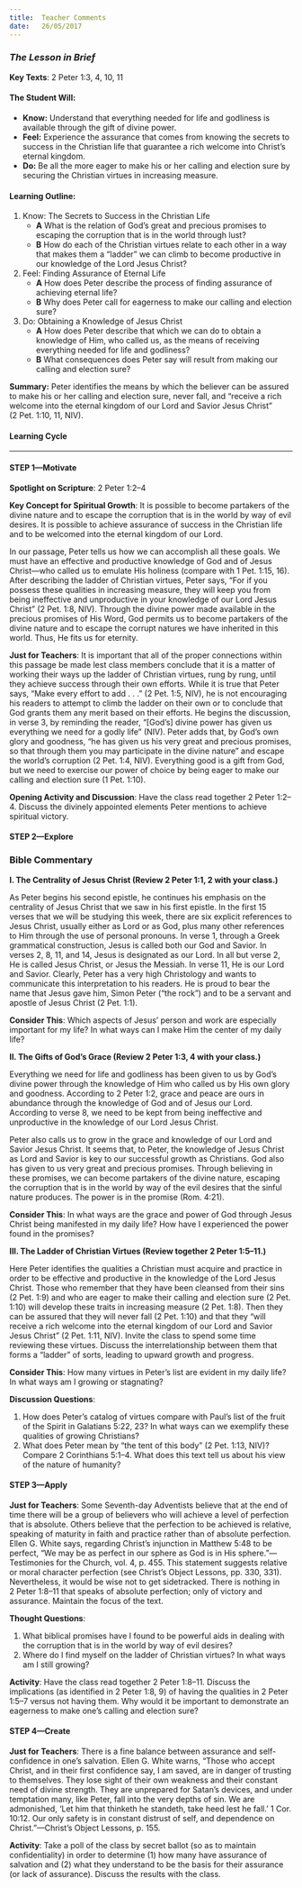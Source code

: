 ```yaml
---
title:  Teacher Comments
date:   26/05/2017
---
```


### _The Lesson in Brief_

**Key Texts**: 2 Peter 1:3, 4, 10, 11

#### **The Student Will:**
- **Know:** Understand that everything needed for life and godliness is available through the gift of divine power.
- **Feel:** Experience the assurance that comes from knowing the secrets to success in the Christian life that guarantee a rich welcome into Christ’s eternal kingdom.
- **Do:** Be all the more eager to make his or her calling and election sure by securing the Christian virtues in increasing measure.

#### **Learning Outline:**
1. Know: The Secrets to Success in the Christian Life
   + **A** What is the relation of God’s great and precious promises to escaping the corruption that is in the world through lust?
   + **B** How do each of the Christian virtues relate to each other in a way that makes them a “ladder” we can climb to become productive in our knowledge of the Lord Jesus Christ?
2. Feel: Finding Assurance of Eternal Life
   + **A** How does Peter describe the process of finding assurance of achieving eternal life?
   + **B** Why does Peter call for eagerness to make our calling and election sure?
3. Do: Obtaining a Knowledge of Jesus Christ
   + **A** How does Peter describe that which we can do to obtain a knowledge of Him, who called us, as the means of receiving everything needed for life and godliness?
   + **B** What consequences does Peter say will result from making our calling and election sure?
 
**Summary:** Peter identifies the means by which the believer can be assured to make his or her calling and election sure, never fall, and “receive a rich welcome into the eternal kingdom of our Lord and Savior Jesus Christ” (2 Pet. 1:10, 11, NIV).

#### **Learning Cycle**
------

#### STEP 1—Motivate

**Spotlight on Scripture**: 2 Peter 1:2–4

**Key Concept for Spiritual Growth**: It is possible to become partakers of the divine nature and to escape the corruption that is in the world by way of evil desires. It is possible to achieve assurance of success in the Christian life and to be welcomed into the eternal kingdom of our Lord.

In our passage, Peter tells us how we can accomplish all these goals. We must have an effective and productive knowledge of God and of Jesus Christ—who called us to emulate His holiness (compare with 1 Pet. 1:15, 16). After describing the ladder of Christian virtues, Peter says, “For if you possess these qualities in increasing measure, they will keep you from being ineffective and unproductive in your knowledge of our Lord Jesus Christ” (2 Pet. 1:8, NIV). Through the divine power made available in the precious promises of His Word, God permits us to become partakers of the divine nature and to escape the corrupt natures we have inherited in this world. Thus, He fits us for eternity.

**Just for Teachers**: It is important that all of the proper connections within this passage be made lest class members conclude that it is a matter of working their ways up the ladder of Christian virtues, rung by rung, until they achieve success through their own efforts. While it is true that Peter says, “Make every effort to add . . .” (2 Pet. 1:5, NIV), he is not encouraging his readers to attempt to climb the ladder on their own or to conclude that God grants them any merit based on their efforts. He begins the discussion, in verse 3, by reminding the reader, “[God’s] divine power has given us everything we need for a godly life” (NIV). Peter adds that, by God’s own glory and goodness, “he has given us his very great and precious promises, so that through them you may participate in the divine nature” and escape the world’s corruption (2 Pet. 1:4, NIV). Everything good is a gift from God, but we need to exercise our power of choice by being eager to make our calling and election sure (1 Pet. 1:10).

**Opening Activity and Discussion**: Have the class read together 2 Peter 1:2–4. Discuss the divinely appointed elements Peter mentions to achieve spiritual victory.

#### STEP 2—Explore

### **Bible Commentary**

**I. The Centrality of Jesus Christ (Review 2 Peter 1:1, 2 with your class.)**

As Peter begins his second epistle, he continues his emphasis on the centrality of Jesus Christ that we saw in his first epistle. In the first 15 verses that we will be studying this week, there are six explicit references to Jesus Christ, usually either as Lord or as God, plus many other references to Him through the use of personal pronouns. In verse 1, through a Greek grammatical construction, Jesus is called both our God and Savior. In verses 2, 8, 11, and 14, Jesus is designated as our Lord. In all but verse 2, He is called Jesus Christ, or Jesus the Messiah. In verse 11, He is our Lord and Savior. Clearly, Peter has a very high Christology and wants to communicate this interpretation to his readers. He is proud to bear the name that Jesus gave him, Simon Peter (“the rock”) and to be a servant and apostle of Jesus Christ (2 Pet. 1:1).

**Consider This**: Which aspects of Jesus’ person and work are especially important for my life? In what ways can I make Him the center of my daily life?

**II. The Gifts of God’s Grace (Review 2 Peter 1:3, 4 with your class.)**

Everything we need for life and godliness has been given to us by God’s divine power through the knowledge of Him who called us by His own glory and goodness. According to 2 Peter 1:2, grace and peace are ours in abundance through the knowledge of God and of Jesus our Lord. According to verse 8, we need to be kept from being ineffective and unproductive in the knowledge of our Lord Jesus Christ.

Peter also calls us to grow in the grace and knowledge of our Lord and Savior Jesus Christ. It seems that, to Peter, the knowledge of Jesus Christ as Lord and Savior is key to our successful growth as Christians. God also has given to us very great and precious promises. Through believing in these promises, we can become partakers of the divine nature, escaping the corruption that is in the world by way of the evil desires that the sinful nature produces. The power is in the promise (Rom. 4:21).

**Consider This**: In what ways are the grace and power of God through Jesus Christ being manifested in my daily life? How have I experienced the power found in the promises?

**III. The Ladder of Christian Virtues (Review together 2 Peter 1:5–11.)**

Here Peter identifies the qualities a Christian must acquire and practice in order to be effective and productive in the knowledge of the Lord Jesus Christ. Those who remember that they have been cleansed from their sins (2 Pet. 1:9) and who are eager to make their calling and election sure (2 Pet. 1:10) will develop these traits in increasing measure (2 Pet. 1:8). Then they can be assured that they will never fall (2 Pet. 1:10) and that they “will receive a rich welcome into the eternal kingdom of our Lord and Savior Jesus Christ” (2 Pet. 1:11, NIV). Invite the class to spend some time reviewing these virtues. Discuss the interrelationship between them that forms a “ladder” of sorts, leading to upward growth and progress.

**Consider This**: How many virtues in Peter’s list are evident in my daily life? In what ways am I growing or stagnating?

**Discussion Questions**:

1. How does Peter’s catalog of virtues compare with Paul’s list of the fruit of the Spirit in Galatians 5:22, 23? In what ways can we exemplify these qualities of growing Christians?
2. What does Peter mean by “the tent of this body” (2 Pet. 1:13, NIV)? Compare 2 Corinthians 5:1–4. What does this text tell us about his view of the nature of humanity?

#### STEP 3—Apply

**Just for Teachers**: Some Seventh-day Adventists believe that at the end of time there will be a group of believers who will achieve a level of perfection that is absolute. Others believe that the perfection to be achieved is relative, speaking of maturity in faith and practice rather than of absolute perfection. Ellen G. White says, regarding Christ’s injunction in Matthew 5:48 to be perfect, “We may be as perfect in our sphere as God is in His sphere.”—Testimonies for the Church, vol. 4, p. 455. This statement suggests relative or moral character perfection (see Christ’s Object Lessons, pp. 330, 331). Nevertheless, it would be wise not to get sidetracked. There is nothing in 2 Peter 1:8–11 that speaks of absolute perfection; only of victory and assurance. Maintain the focus of the text.

**Thought Questions**:

1. What biblical promises have I found to be powerful aids in dealing with the corruption that is in the world by way of evil desires?
2. Where do I find myself on the ladder of Christian virtues? In what ways am I still growing?

**Activity**: Have the class read together 2 Peter 1:8–11. Discuss the implications (as identified in 2 Peter 1:8, 9) of having the qualities in 2 Peter 1:5–7 versus not having them. Why would it be important to demonstrate an eagerness to make one’s calling and election sure?

#### STEP 4—Create

**Just for Teachers**: There is a fine balance between assurance and self-confidence in one’s salvation. Ellen G. White warns, “Those who accept Christ, and in their first confidence say, I am saved, are in danger of trusting to themselves. They lose sight of their own weakness and their constant need of divine strength. They are unprepared for Satan’s devices, and under temptation many, like Peter, fall into the very depths of sin. We are admonished, ‘Let him that thinketh he standeth, take heed lest he fall.’ 1 Cor. 10:12. Our only safety is in constant distrust of self, and dependence on Christ.”—Christ’s Object Lessons, p. 155.

**Activity**: Take a poll of the class by secret ballot (so as to maintain confidentiality) in order to determine (1) how many have assurance of salvation and (2) what they understand to be the basis for their assurance (or lack of assurance). Discuss the results with the class.
